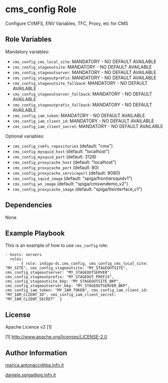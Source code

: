cms_config Role
=========

Configure CVMFS,  ENV Variables,  TFC, Proxy, etc for CMS


Role Variables
--------------

Mandatory variables:

- `cms_config_cms_local_site`: MANDATORY - NO DEFAULT AVAILABLE
- `cms_config_stageoutsite`: MANDATORY - NO DEFAULT AVAILABLE
- `cms_config_stageoutserver`: MANDATORY - NO DEFAULT AVAILABLE 
- `cms_config_stageoutprefix`: MANDATORY - NO DEFAULT AVAILABLE
- `cms_config_stageoutsite_fallback`: MANDATORY - NO DEFAULT AVAILABLE
- `cms_config_stageoutserver_fallback`: MANDATORY - NO DEFAULT AVAILABLE
- `cms_config_stageoutprefix_fallback`: MANDATORY - NO DEFAULT AVAILABLE
- `cms_config_iam_token`: MANDATORY - NO DEFAULT AVAILABLE
- `cms_config_iam_client_id`: MANDATORY - NO DEFAULT AVAILABLE
- `cms_config_iam_client_secret`: MANDATORY - NO DEFAULT AVAILABLE

Optional variables:
- `cms_config_cvmfs_repositories` (default: "cms")
- `cms_config_mysquid_host` (default: "localhost")
- `cms_config_mysquid_port` (default: 3128)
- `cms_config_proxycache_host` (default: "localhost")
- `cms_config_proxycache_port` (default: 80)
- `cms_config_proxycache_serviceport` (default: 8080)
- `cms_config_squid_image` (default: "spiga/frontiersquidv1")
- `cms_config_wn_image` (default: "spiga/cmswndemo_v2")
- `cms_config_proxycache_image` (default: "spiga/ttsinterface_v1")


Dependencies
------------

None

Example Playbook
----------------

This is an example of how to use `cms_config` role:

    - hosts: servers
      roles:
         - { role: indigo-dc.cms_config, cms_config_cms_local_site: "MY_SITE", cms_config_stageoutsite: "MY_STAGEOUTSITE", cms_config_stageoutserver: "MY_STAGEOUTSERVER", cms_config_stageoutprefix: "MY_STAGEOUT_PREFIX", cms_config_stageoutsite_bkp: "MY_STAGEOUTSITE_BKP",  cms_config_stageoutserver_bkp: "MY_STAGEOUTSERVER_BKP", cms_config_iam_token: "MY_IAM_TOKEN", cms_config_iam_client_id: "MY_IAM_CLIENT_ID", cms_config_iam_client_secret: "MY_IAM_CLIENT_SECRET"  }

License
-------

Apache Licence v2 [1]

[1] http://www.apache.org/licenses/LICENSE-2.0


Author Information
------------------

marica.antonacci@ba.infn.it

daniele.spiga@pg.infn.it
